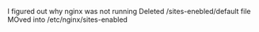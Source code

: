 I figured out why nginx was not running
Deleted /sites-enebled/default file
MOved into /etc/nginx/sites-enabled

